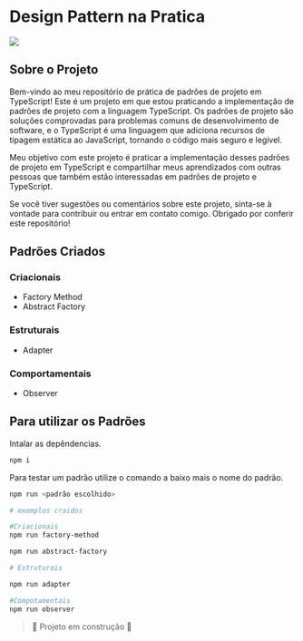 # Design Pattern na Pratica

![](https://img.shields.io/static/v1?label=Language&message=Typescript&color=blue)

## Sobre o Projeto

Bem-vindo ao meu repositório de prática de padrões de projeto em TypeScript! Este é um projeto em que estou praticando a implementação de padrões de projeto com a linguagem TypeScript. Os padrões de projeto são soluções comprovadas para problemas comuns de desenvolvimento de software, e o TypeScript é uma linguagem que adiciona recursos de tipagem estática ao JavaScript, tornando o código mais seguro e legível.

Meu objetivo com este projeto é praticar a implementação desses padrões de projeto em TypeScript e compartilhar meus aprendizados com outras pessoas que também estão interessadas em padrões de projeto e TypeScript.

Se você tiver sugestões ou comentários sobre este projeto, sinta-se à vontade para contribuir ou entrar em contato comigo. Obrigado por conferir este repositório!

## Padrões Criados 

### Criacionais 
* Factory Method
* Abstract Factory

### Estruturais
* Adapter
### Comportamentais 
* Observer
## Para utilizar os Padrões

Intalar as depêndencias.

```bash
npm i
```
Para testar um padrão utilize o comando a baixo mais o nome do padrão.

```bash
npm run <padrão escolhido>

# exemplos craidos 

#Criacionais 
npm run factory-method

npm run abstract-factory

# Estruturais

npm run adapter

#Compotamentais
npm run observer
```

> :construction: Projeto em construção :construction: